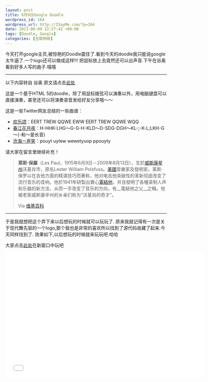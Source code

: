 ```yaml
--- 
layout: post
title: 6月9日Google Doodle
wordpress_id: 164
wordpress_url: http://ISayMe.com/?p=164
date: 2011-06-09 22:27:42 +08:00
tags: [Doodle, Google]
categories: [互联网络]
---
```

今天打开google主页,被惊艳的Doodle震住了.看到今天的doodle我只能说google太牛逼了.一个logo还可以做成这样!!!
把鼠标放上去竟然还可以出声音.下午在谷奥看到好多人写的曲子.嘻嘻

- - -

以下内容转自 谷奥 原文请点击[此处](http://www.guao.hk/posts/doodle-96th-anniversary-of-the-birth-of-les-paul-2011.html)

这是一个基于HTML 5的doodle，除了用鼠标拨弦可以演奏以外，用电脑键盘可以直接演奏，甚至还可以将演奏录音发给好友分享哦～～

这是一些Twitter网友总结的一些曲谱：

- [欢乐颂](https://twitter.com/luobeibei/status/78663647118897152)：EERT TREW QQWE EWW EERT TREW QQWE WQQ
- [春江花月夜](https://twitter.com/localhost_8080/status/78653254430490624)：H-HHK-LHG～G-G-H-KLD～D-SDG-DGH～KL-;-K-L;LKH-G～(-和～是长音)
- [沧海一声笑](https://twitter.com/luobeibei/status/78663647118897152)：pouyt uytew wewetyuop ppouyty

请大家在留言里继续补充！

> __萊斯·保羅__（Les Paul，1915年6月9日－2009年8月13日），生於[威斯康星州](http://zh.wikipedia.org/wiki/%E5%A8%81%E6%96%AF%E5%BA%B7%E6%98%9F%E5%B7%9E)沃基肖市，原名Lester William Polsfuss。[美國](http://zh.wikipedia.org/wiki/%E7%BE%8E%E5%9C%8B)音樂家及發明家。莱斯·保罗以在吉他方面的精湛技巧而著称，他对电吉他突破性的革新彻底改变了流行音乐的音响。他於1941年研製出實心[電結他](http://zh.wikipedia.org/wiki/%E9%9B%BB%E7%B5%90%E4%BB%96)，并且發明了各種录制人声和乐器的新方法，从而一手改变了音乐的方向，有__電結他之父__之稱。他被老家威斯康辛州的乡亲们称为“沃基肖的奇才”。
> 
> Via [维基百科](http://zh.wikipedia.org/wiki/%E8%90%8A%E6%96%AF%C2%B7%E4%BF%9D%E7%BE%85)

- - -

于是我就想把这个弄下来以后想玩的时候就可以玩玩了.
原来我就记得有一次是关于现代舞先驱的一个logo,那个我也是非常的喜欢所以找到了源代码收藏了起来.今天同样找到了.
效果如下,以后想玩的时候就来玩玩吧.哈哈

大家点击[此处](/demo/google-guitar/google-guitar.htm)在新窗口中玩吧

<iframe src="/demo/google-guitar/google-guitar.htm" height="390px" width="620px" style="overflow:hidden" frameborder="0" ></iframe>
